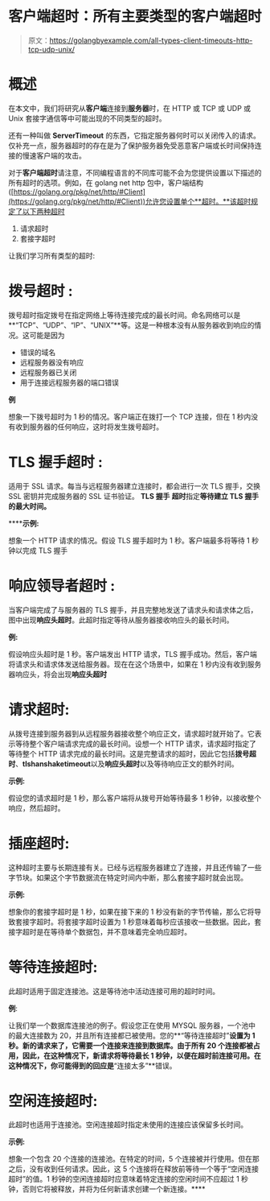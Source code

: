 # 客户端超时：所有主要类型的客户端超时

> 原文：<https://golangbyexample.com/all-types-client-timeouts-http-tcp-udp-unix/>

# **概述**

在本文中，我们将研究从**客户端**连接到**服务器**时，在 HTTP 或 TCP 或 UDP 或 Unix 套接字通信等中可能出现的不同类型的超时。

还有一种叫做 **ServerTimeout** 的东西，它指定服务器何时可以关闭传入的请求。仅补充一点，服务器超时的存在是为了保护服务器免受恶意客户端或长时间保持连接的慢速客户端的攻击。

对于**客户端超时**请注意，不同编程语言的不同库可能不会为您提供设置以下描述的所有超时的选项。例如，在 golang net http 包中，客户端结构([https://golang.org/pkg/net/http/#Client](https://golang.org/pkg/net/http/#Client))允许您设置单个**超时。**该超时规定了以下两种超时

1.  请求超时
2.  套接字超时

让我们学习所有类型的超时:

# **拨号超时** :

拨号超时指定拨号在指定网络上等待连接完成的最长时间。命名网络可以是**“TCP”、“UDP”、“IP”、“UNIX”**等。这是一种根本没有从服务器收到响应的情况。这可能是因为

*   错误的域名
*   远程服务器没有响应
*   远程服务器已关闭
*   用于连接远程服务器的端口错误

**例**

想象一下拨号超时为 1 秒的情况。客户端正在拨打一个 TCP 连接，但在 1 秒内没有收到服务器的任何响应，这时将发生拨号超时。

# **TLS 握手超时** :

适用于 SSL 请求。每当与远程服务器建立连接时，都会进行一次 TLS 握手，交换 SSL 密钥并完成服务器的 SSL 证书验证。 **TLS 握手** **超时**指定****等待建立 TLS 握手的最大时间。****

 ******示例:**

想象一个 HTTP 请求的情况。假设 TLS 握手超时为 1 秒。客户端最多将等待 1 秒钟以完成 TLS 握手

# **响应领导者超时** :

当客户端完成了与服务器的 TLS 握手，并且完整地发送了请求头和请求体之后，图中出现**响应头超时**。此超时指定等待从服务器接收响应头的最长时间。

**例:**

假设响应头超时是 1 秒。客户端发出 HTTP 请求，TLS 握手成功。然后，客户端将请求头和请求体发送给服务器。现在在这个场景中，如果在 1 秒内没有收到服务器响应头，将会出现**响应头超时**

# **请求超时:**

从拨号连接到服务器到从远程服务器接收整个响应正文，请求超时就开始了。它表示等待整个客户端请求完成的最长时间。设想一个 HTTP 请求，请求超时指定了等待整个 HTTP 请求完成的最长时间。这是完整请求的超时，因此它包括**拨号超时**、**tlshanshaketimeout**以及**响应头超时**以及等待响应正文的额外时间。

**示例:**

假设您的请求超时是 1 秒，那么客户端将从拨号开始等待最多 1 秒钟，以接收整个响应，然后超时。

# **插座超时:**

这种超时主要与长期连接有关。已经与远程服务器建立了连接，并且还传输了一些字节块。如果这个字节数据流在特定时间内中断，那么套接字超时就会出现。

**示例:**

想象你的套接字超时是 1 秒，如果在接下来的 1 秒没有新的字节传输，那么它将导致套接字超时。将套接字超时设置为 1 秒意味着每秒应该接收一些数据。因此，套接字超时是在等待单个数据包，并不意味着完全响应超时。

# **等待连接超时:**

此超时适用于固定连接池。这是等待池中活动连接可用的超时时间。

**例**:

让我们举一个数据库连接池的例子。假设您正在使用 MYSQL 服务器，一个池中的最大连接数为 20，并且所有连接都已被使用。您的**“等待连接超时”**设置为 1 秒。新的请求来了，它需要一个连接来连接到数据库。由于所有 20 个连接都被占用，因此，在这种情况下，新请求将等待最长 1 秒钟，以便在超时前连接可用。在这种情况下，你可能得到的回应是**“连接太多”**错误。

# **空闲连接超时:**

此超时也适用于连接池。空闲连接超时指定未使用的连接应该保留多长时间。

**示例:**

想象一个包含 20 个连接的连接池。在特定的时间，5 个连接被并行使用。但在那之后，没有收到任何请求。因此，这 5 个连接将在释放前等待一个等于“空闲连接超时”的值。1 秒钟的空闲连接超时应意味着特定连接的空闲时间不应超过 1 秒钟，否则它将被释放，并将为任何新请求创建一个新连接。****